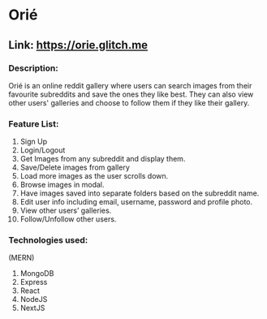 # Orié

## Link: https://orie.glitch.me

### Description:
Orié is an online reddit gallery where users can search images from their favourite subreddits and save the ones they like best. They can also view other users' galleries and choose to follow them if they like their gallery.

### Feature List:
1.	Sign Up
2.	Login/Logout
3.	Get Images from any subreddit and display them.
4.	Save/Delete images from gallery
5.	Load more images as the user scrolls down.
6.	Browse images in modal.
7.	Have images saved into separate folders based on the subreddit name.
8.	Edit user info including email, username, password and profile photo.
9.	View other users’ galleries.
10.	Follow/Unfollow other users.
 
 
### Technologies used: 
(MERN)
1. MongoDB 
2. Express
3. React
4. NodeJS
5. NextJS
